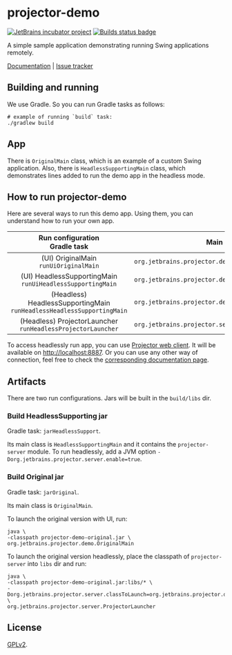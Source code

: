 # projector-demo
[![JetBrains incubator project](https://jb.gg/badges/incubator.svg)](https://confluence.jetbrains.com/display/ALL/JetBrains+on+GitHub)
[![Builds status badge](https://github.com/JetBrains/projector-server/workflows/Builds/badge.svg)](https://github.com/JetBrains/projector-demo/actions)

A simple sample application demonstrating running Swing applications remotely.

[Documentation](https://jetbrains.github.io/projector-client/mkdocs/latest/) | [Issue tracker](https://youtrack.jetbrains.com/issues/PRJ)

## Building and running

We use Gradle. So you can run Gradle tasks as follows:

```console
# example of running `build` task:
./gradlew build
```

## App
There is `OriginalMain` class, which is an example of a custom Swing application. Also, there is `HeadlessSupportingMain` class, which demonstrates lines added to run the demo app in the headless mode.

## How to run projector-demo
Here are several ways to run this demo app. Using them, you can understand how to run your own app.

Run configuration <br> Gradle task | Main class | VM option
:---:|---|---
(UI) OriginalMain <br> `runUiOriginalMain` | `org.jetbrains.projector.demo.OriginalMain` | Blank
(UI) HeadlessSupportingMain <br> `runUiHeadlessSupportingMain` | `org.jetbrains.projector.demo.HeadlessSupportingMain` | Blank
(Headless) HeadlessSupportingMain <br> `runHeadlessHeadlessSupportingMain` | `org.jetbrains.projector.demo.HeadlessSupportingMain` | `-Dorg.jetbrains.projector.server.enable=true`
(Headless) ProjectorLauncher <br> `runHeadlessProjectorLauncher` | `org.jetbrains.projector.server.ProjectorLauncher` | `-Dorg.jetbrains.projector.server.classToLaunch=org.jetbrains.projector.demo.OriginalMain`

To access headlessly run app, you can use [Projector web client](https://github.com/JetBrains/projector-client/tree/master/projector-client-web). It will be available on <http://localhost:8887>. Or you can use any other way of connection, feel free to check the [corresponding documentation page](https://jetbrains.github.io/projector-client/mkdocs/latest/ij_user_guide/accessing/).

## Artifacts
There are two run configurations. Jars will be built in the `build/libs` dir.

### Build HeadlessSupporting jar
Gradle task: `jarHeadlessSupport`.

Its main class is `HeadlessSupportingMain` and it contains the `projector-server` module. To run headlessly, add a JVM option `-Dorg.jetbrains.projector.server.enable=true`.

### Build Original jar
Gradle task: `jarOriginal`.

Its main class is `OriginalMain`.

To launch the original version with UI, run:
```Shell Script
java \
-classpath projector-demo-original.jar \
org.jetbrains.projector.demo.OriginalMain
```

To launch the original version headlessly, place the classpath of `projector-server` into `libs` dir and run:
```Shell Script
java \
-classpath projector-demo-original.jar:libs/* \
-Dorg.jetbrains.projector.server.classToLaunch=org.jetbrains.projector.demo.OriginalMain \
org.jetbrains.projector.server.ProjectorLauncher
```

## License
[GPLv2](LICENSE.txt).
